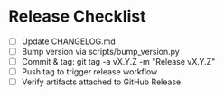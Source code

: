 # Release Checklist

- [ ] Update CHANGELOG.md
- [ ] Bump version via scripts/bump_version.py
- [ ] Commit & tag: git tag -a vX.Y.Z -m "Release vX.Y.Z"
- [ ] Push tag to trigger release workflow
- [ ] Verify artifacts attached to GitHub Release
